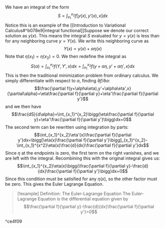 We have an integral of the form $$S=\int_{x_1}^{x_2}f[y(x),y'(x),x]dx$$Notice this is an example of the [[Introduction to Variational Calculus#^b078e9|integral functional]]Suppose we denote our correct solution as $y(x)$. This means the integral $S$ evaluated for $y=y(x)$ is less than for any neighboring curve $y=Y(x)$. We write this neighboring curve as$$Y(x)=y(x)+\alpha\eta(x)$$Note that $\eta(x_1)=\eta(x_2)=0$. We then redefine the integral as $$S(\alpha)=\int_{x_1}^{x_2}f(Y,Y',x)dx=\int_{x_1}^{x_2}f(y+\alpha\eta,y'+\alpha\eta',x)dx$$This is then the traditional minimization problem from ordinary calculus. We simply differentiate with respect to $\alpha$, finding $\partial f/\partial\alpha$:
$$\frac{\partial f(y+\alpha\eta),y'+\alpha\eta',x}{\partial\alpha}=\eta\frac{\partial f}{\partial y}+\eta'\frac{\partial f}{\partial y'}$$and we then have
$$\frac{dS}{d\alpha}=\int_{x_1}^{x_2}\bigg(\eta\frac{\partial f}{\partial y}+\eta'\frac{\partial f}{\partial y'}\bigg)dx=0$$The second term can be rewritten using integration by parts:$$\int_{x_1}^{x_2}\eta'(x)\frac{\partial f}{\partial y'}dx=\bigg[\eta(x)\frac{\partial f}{\partial y'}\bigg]_{x_1}^{x_2}-\int_{x_1}^{x^2}\eta(x)\frac{d}{dx}\frac{\partial f}{\partial y'}dx$$Since $\eta$ at the endpoints is zero, the first term on the right vanishes, and we are left with the integral. Recombining this with the original integral gives us:$$\int_{x_1}^{x_2}\eta(x)\bigg(\frac{\partial f}{\partial y}-\frac{d}{dx}\frac{\partial f}{\partial y'}\bigg)dx=0$$Since this condition must be satisfied for any $\eta(x)$, so the other factor must be zero. This gives the Euler Lagrange Equation.
>[!example] Definition: The Euler-Lagrange Equation
>The Euler-Lagrange Equation is the differential equation given by
>$$\frac{\partial f}{\partial y}-\frac{d}{dx}\frac{\partial f}{\partial y'}=0$$

^ce4f09

